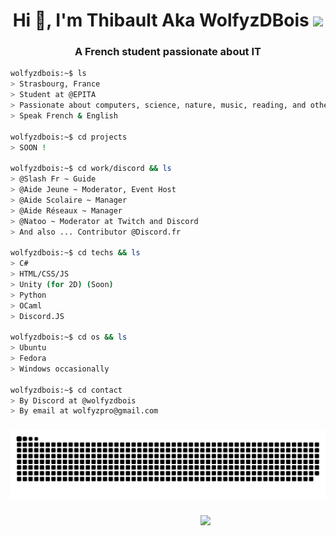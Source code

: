 <h1 align="center">Hi 👋, I'm Thibault Aka WolfyzDBois  <img src="https://media.giphy.com/media/mGcNjsfWAjY5AEZNw6/giphy.gif" width="50"> </h1>
<h3 align="center">A French student passionate about IT </h3>


```bash
wolfyzdbois:~$ ls
> Strasbourg, France
> Student at @EPITA
> Passionate about computers, science, nature, music, reading, and other passions...
> Speak French & English

wolfyzdbois:~$ cd projects
> SOON ! 

wolfyzdbois:~$ cd work/discord && ls
> @Slash Fr ~ Guide
> @Aide Jeune ~ Moderator, Event Host 
> @Aide Scolaire ~ Manager
> @Aide Réseaux ~ Manager
> @Natoo ~ Moderator at Twitch and Discord
> And also ... Contributor @Discord.fr

wolfyzdbois:~$ cd techs && ls
> C#
> HTML/CSS/JS
> Unity (for 2D) (Soon)
> Python
> OCaml
> Discord.JS

wolfyzdbois:~$ cd os && ls
> Ubuntu
> Fedora
> Windows occasionally

wolfyzdbois:~$ cd contact
> By Discord at @wolfyzdbois
> By email at wolfyzpro@gmail.com

```

###

<img src="https://raw.githubusercontent.com/WolfyzDev/WolfyzDev/output/snake.svg" alt="Snake animation" />

###

 <img align='right' src='https://user-images.githubusercontent.com/5713670/87202985-820dcb80-c2b6-11ea-9f56-7ec461c497c3.gif' width='200"'>

